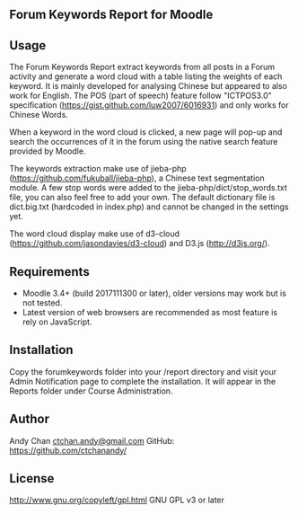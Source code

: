 ## Forum Keywords Report for Moodle

## Usage

The Forum Keywords Report extract keywords from all posts in a Forum activity and generate a word cloud with a table listing the weights of each keyword. It is mainly developed for analysing Chinese but appeared to also work for English. The POS (part of speech) feature follow "ICTPOS3.0" specification (https://gist.github.com/luw2007/6016931) and only works for Chinese Words.

When a keyword in the word cloud is clicked, a new page will pop-up and search the occurrences of it in the forum using the native search feature provided by Moodle.

The keywords extraction make use of jieba-php (https://github.com/fukuball/jieba-php), a Chinese text segmentation module. A few stop words were added to the jieba-php/dict/stop_words.txt file, you can also feel free to add your own. The default dictionary file is dict.big.txt (hardcoded in index.php) and cannot be changed in the settings yet.

The word cloud display make use of d3-cloud (https://github.com/jasondavies/d3-cloud) and D3.js (http://d3js.org/).

## Requirements

- Moodle 3.4+ (build 2017111300 or later), older versions may work but is not tested.
- Latest version of web browsers are recommended as most feature is rely on JavaScript.

## Installation

Copy the forumkeywords folder into your /report directory and visit your Admin Notification page to complete the installation. It will appear in the Reports folder under Course Administration.

## Author

Andy Chan <ctchan.andy@gmail.com>
GitHub: https://github.com/ctchanandy/

## License

http://www.gnu.org/copyleft/gpl.html GNU GPL v3 or later
